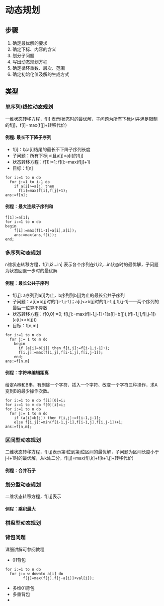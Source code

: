 # 动态规划
## 步骤
1. 确定最优解的要求
2. 确定下标、内容的含义
3. 划分子问题
4. 写出动态规划方程
5. 确定循环重数、层次、范围
6. 确定初始化值及解的生成方式

## 类型

### 单序列/线性动态规划
一维状态转移方程，f[i] 表示i状态时的最优解，子问题为所有下标j<i并满足限制的f[j]，f[i]=max(f[j]+转移代价）

#### 例程: 最长不下降子序列
* f[i]：以a[i]结尾的最长不下降子序列长度
* 子问题：所有下标j<i且a[j]<a[i]的f[j]
* 状态转移方程：f[1]:=1; f[i]:=max(f[j]+1)
* 目标：f[n]
```
for i:=1 to n do 
  for j:=1 to i-1 do 
    if a[i]>=a[j] then 
      f[i]=max(f[i],f[j]+1);
ans:=f[n];
```
#### 例程：最大连续子序列和
```
f[1]:=a[1];
for i:=1 to n do 
begin
    f[i]:=max(f[i-1]+a[i],a[i]);
    ans:=max(ans,f[i]);
end;
```

### 多序列动态规划
n维状态转移方程，f[i1,i2...in] 表示各个序列在i1,i2,...in状态时的最优解，子问题为状态回退一步时的最优解

#### 例程：最长公共子序列
* f[i,j]: a序列到a[i]为止，b序列到b[j]为止的最长公共子序列
* 子问题：a[i]=b[j]时的f[i-1,j-1]；a[i]<>b[j]时的f[i-1,j],f[i,j-1]——两个序列的最后一位算不算数
* 状态转移方程：f[0,0]:=0; f[i,j]:=max(f[i-1,j-1]+1(a[i]=b[j]),(f[i-1,j],f[i,j-1])(a[i]<>b[j]))
* 目标：f[n,m]
```
for i:=1 to n do 
  for j:= 1 to m do 
    begin
      if (a[i]=b[j]) then f[i,j]:=f[i-1,j-1]+1;
      f[i,j]:=max(f[i,j],f[i-1,j],f[i,j-1]);
    end;
ans:=f[n,m]
```

#### 例程：字符串编辑距离
给定A串和B串，有删除一个字符、插入一个字符、改变一个字符三种操作，求A变到B的最少操作次数。
```
for i:=1 to n do f[i][0]=i;
for i:=1 to m do f[0][i]=i;
for i:=1 to n do 
  for j:= 1 to m do 
    if (a[i]=b[j]) then f[i,j]:=f[i-1,j-1];
    else f[i,j]:=min(f[i-1,j-1],f[i-1,j],f[i,j-1])+1;
ans:=f[n,m];
```

### 区间型动态规划
二维状态转移方程，f[i,j]表示第i位到第j位区间的最优解，子问题为区间长度小于j-i+1时的最优解，从k处二分，f[i,j]=max(f[i,k]+f[k+1,j]+转移代价)
#### 例程：合并石子
### 划分型动态规划
二维状态转移方程，f[i,j]表示
#### 例程：乘积最大
### 棋盘型动态规划


### 背包问题
详细讲解可参阅教程

* 01背包
```
for i:=1 to n do 
  for j:= w downto a[i] do 
        f[j]=max(f[j],f[j-a[i]]+val[i]);
```
* 多维01背包
* 多重背包
* 



